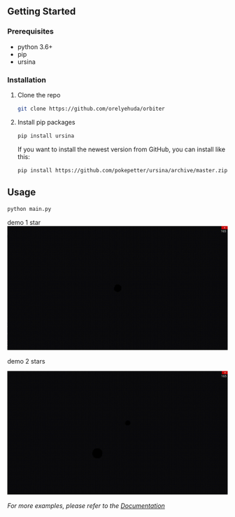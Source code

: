

<!-- GETTING STARTED -->
## Getting Started



### Prerequisites

* python 3.6+
* pip
* ursina 


### Installation

1. Clone the repo
   ```sh
   git clone https://github.com/orelyehuda/orbiter
   ```
3. Install pip packages
   ```sh
   pip install ursina
   ```
   
   If you want to install the newest version from GitHub, you can install like this:
    ```sh
    pip install https://github.com/pokepetter/ursina/archive/master.zip
    ```


<!-- USAGE EXAMPLES -->
## Usage


   ```sh
   python main.py
   ```

demo 1 star
![](sample1.gif)

demo 2 stars

![](sample2.gif)

_For more examples, please refer to the [Documentation](https://www.ursinaengine.org/)_


